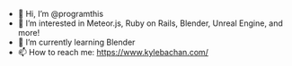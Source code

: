 - 👋 Hi, I’m @programthis
- 👀 I’m interested in Meteor.js, Ruby on Rails, Blender, Unreal Engine, and more!
- 🌱 I’m currently learning Blender
- 📫 How to reach me: https://www.kylebachan.com/

<!---
programthis/programthis is a ✨ special ✨ repository because its `README.md` (this file) appears on your GitHub profile.
You can click the Preview link to take a look at your changes.
--->

